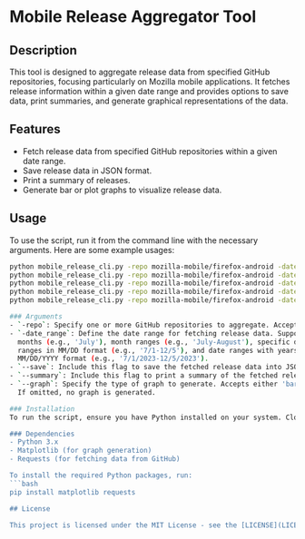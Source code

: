# Mobile Release Aggregator Tool

## Description
This tool is designed to aggregate release data from specified GitHub repositories, focusing particularly on Mozilla mobile applications. It fetches release information within a given date range and provides options to save data, print summaries, and generate graphical representations of the data.

## Features
- Fetch release data from specified GitHub repositories within a given date range.
- Save release data in JSON format.
- Print a summary of releases.
- Generate bar or plot graphs to visualize release data.

## Usage
To use the script, run it from the command line with the necessary arguments. Here are some example usages:

```bash
python mobile_release_cli.py -repo mozilla-mobile/firefox-android -date_range 7/1/2023-12/5/2023 --save --summary --graph bar
python mobile_release_cli.py -repo mozilla-mobile/firefox-android -date_range July --summary --graph plot
python mobile_release_cli.py -repo mozilla-mobile/firefox-android -date_range 10/1-11/30 --summary
python mobile_release_cli.py -repo mozilla-mobile/firefox-android -date_range October-November --save
python mobile_release_cli.py -repo mozilla-mobile/firefox-android -date_range 10/5 --summary

### Arguments
- `-repo`: Specify one or more GitHub repositories to aggregate. Accepts a space-separated list.
- `-date_range`: Define the date range for fetching release data. Supports single 
  months (e.g., 'July'), month ranges (e.g., 'July-August'), specific date 
  ranges in MM/DD format (e.g., '7/1-12/5'), and date ranges with years in 
  MM/DD/YYYY format (e.g., '7/1/2023-12/5/2023').
- `--save`: Include this flag to save the fetched release data into JSON files.
- `--summary`: Include this flag to print a summary of the fetched release data.
- `--graph`: Specify the type of graph to generate. Accepts either 'bar' or 'plot'. 
  If omitted, no graph is generated.

### Installation
To run the script, ensure you have Python installed on your system. Clone the repository and navigate to the script's directory in your terminal. The script can be run directly from the command line as shown in the usage examples.

### Dependencies
- Python 3.x
- Matplotlib (for graph generation)
- Requests (for fetching data from GitHub)

To install the required Python packages, run:
```bash
pip install matplotlib requests

## License

This project is licensed under the MIT License - see the [LICENSE](LICENSE) file for details.

